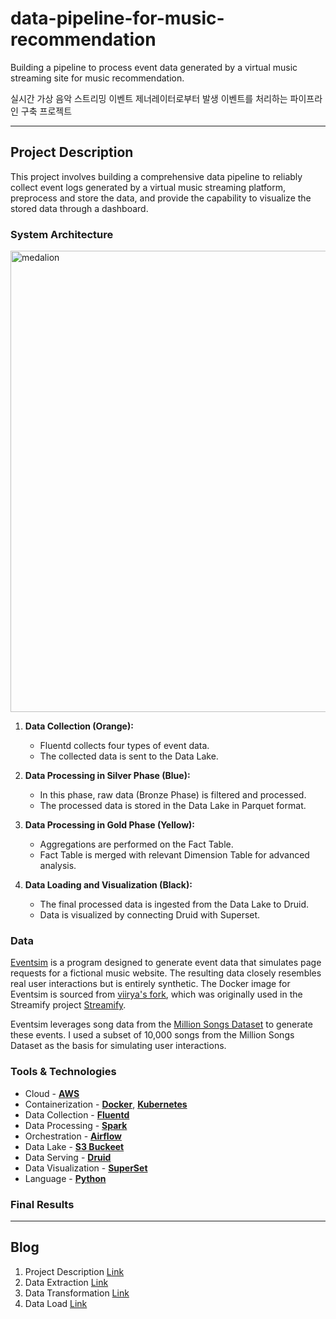 # data-pipeline-for-music-recommendation

Building a pipeline to process event data generated by a virtual music streaming site for music recommendation.

실시간 가상 음악 스트리밍 이벤트 제너레이터로부터 발생 이벤트를 처리하는 파이프라인 구축 프로젝트 

---

## Project Description

This project involves building a comprehensive data pipeline to reliably collect event logs generated by a virtual music streaming platform, preprocess and store the data, and provide the capability to visualize the stored data through a dashboard.



### System Architecture
<img width="738" alt="medalion" src="https://github.com/dharana77/data-pipeline-for-music-recommendation/assets/77390758/cdca8102-a94a-4fb1-90b1-539d2ce693c8">

1. **Data Collection (Orange):**

   - Fluentd collects four types of event data.
   - The collected data is sent to the Data Lake.

2. **Data Processing in Silver Phase (Blue):**

   - In this phase, raw data (Bronze Phase) is filtered and processed.
   - The processed data is stored in the Data Lake in Parquet format.

3. **Data Processing in Gold Phase (Yellow):**

   - Aggregations are performed on the Fact Table.
   - Fact Table is merged with relevant Dimension Table for advanced analysis.

4. **Data Loading and Visualization (Black):**

   - The final processed data is ingested from the Data Lake to Druid.
   - Data is visualized by connecting Druid with Superset.

### Data

[Eventsim](https://github.com/Interana/eventsim) is a program designed to generate event data that simulates page requests for a fictional music website. The resulting data closely resembles real user interactions but is entirely synthetic. The Docker image for Eventsim is sourced from [viirya's fork](https://github.com/viirya/eventsim), which was originally used in the Streamify project [Streamify](https://github.com/ankurchavda/streamify).

Eventsim leverages song data from the [Million Songs Dataset](http://millionsongdataset.com) to generate these events. I used a subset of 10,000 songs from the Million Songs Dataset as the basis for simulating user interactions.

### Tools & Technologies

- Cloud - [**AWS**](https://console.aws.amazon.com/console/home?nc2=h_ct&src=header-signin)
- Containerization - [**Docker**](https://www.docker.com), [**Kubernetes**](https://kubernetes.io/)
- Data Collection - [**Fluentd**](https://www.fluentd.org/)
- Data Processing - [**Spark**](https://spark.apache.org/)
- Orchestration - [**Airflow**](https://airflow.apache.org)
- Data Lake - [**S3 Buckeet**]()
- Data Serving - [**Druid**](https://druid.apache.org/)
- Data Visualization - [**SuperSet**](https://superset.apache.org/)
- Language - [**Python**](https://www.python.org)

### Final Results



---

## Blog

1. Project Description [Link]()
2. Data Extraction [Link]()
3. Data Transformation [Link]()
4. Data Load [Link]()
